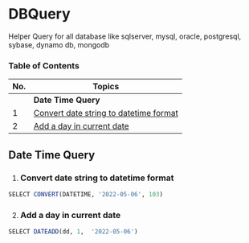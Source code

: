 # DBQuery
Helper Query for all database like sqlserver, mysql, oracle, postgresql, sybase, dynamo db, mongodb

### Table of Contents

| No. | Topics |
| --- | --------- |
|   | **Date Time Query** |
|1  | [Convert date string to datetime format](#convert-date-string-to-datetime-format) |
|2  | [Add a day in current date](#Add-a-day-in-current-date) |


## Date Time Query

1. ### Convert date string to datetime format
``` r
SELECT CONVERT(DATETIME, '2022-05-06', 103)
```

2. ### Add a day in current date
``` r
SELECT DATEADD(dd, 1,  '2022-05-06')
```